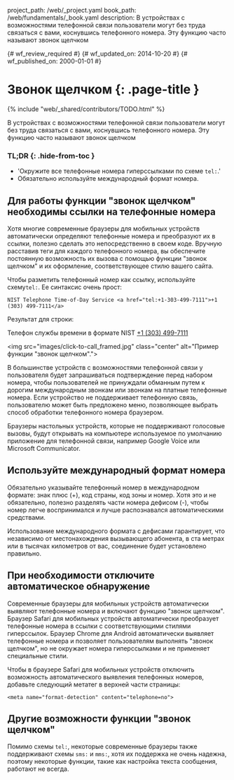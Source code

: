 project_path: /web/_project.yaml
book_path: /web/fundamentals/_book.yaml
description: В устройствах с возможностями телефонной связи пользователи могут без труда связаться с вами, коснувшись телефонного номера. Эту функцию часто называют звонок щелчком

{# wf_review_required #}
{# wf_updated_on: 2014-10-20 #}
{# wf_published_on: 2000-01-01 #}

# Звонок щелчком {: .page-title }

{% include "web/_shared/contributors/TODO.html" %}



В устройствах с возможностями телефонной связи пользователи могут без труда связаться с вами, коснувшись телефонного номера. Эту функцию часто называют звонок щелчком


### TL;DR {: .hide-from-toc }
- 'Окружите все телефонные номера гиперссылками по схеме <code>tel:</code>.'
- Обязательно используйте международный формат номера.


## Для работы функции "звонок щелчком" необходимы ссылки на телефонные номера

Хотя многие современные браузеры для мобильных устройств автоматически определяют телефонные номера 
и преобразуют их в ссылки, полезно сделать это непосредственно в своем коде.
Вручную расставив теги для каждого телефонного номера, вы обеспечите постоянную возможность их вызова
 с помощью функции "звонок щелчком" и их оформление, соответствующее стилю вашего сайта.

Чтобы разметить телефонный номер как ссылку, используйте схему`tel:`.  Ее синтаксис 
очень прост:


    NIST Telephone Time-of-Day Service <a href="tel:+1-303-499-7111">+1 (303) 499-7111</a>
    

Результат для строки:

Телефон службы времени в формате NIST <a href="tel:+1-303-499-7111">+1 (303) 499-7111</a>

<img src="images/click-to-call_framed.jpg" class="center" alt="Пример функции "звонок щелчком".">

В большинстве устройств с возможностями телефонной связи у пользователя будет запрашиваться
подтверждение перед набором номера, чтобы пользователей не
принуждали обманным путем к дорогим международным звонкам или звонкам на платные телефонные номера. 
Если устройство не поддерживает телефонную связь, пользователю может быть предложено
меню, позволяющее выбрать способ обработки телефонного номера браузером.

Браузеры настольных устройств, которые не поддерживают голосовые вызовы, будут открывать на компьютере используемое по умолчанию
приложение для телефонной связи, например Google Voice или Microsoft
Communicator.

## Используйте международный формат номера

Обязательно указывайте телефонный номер в международном формате: 
знак плюс (+), код страны, код зоны и номер.  Хотя это и не обязательно,
полезно разделять части номера
дефисом (-), чтобы номер легче воспринимался и лучше распознавался автоматическими средствами.

Использование международного формата с дефисами гарантирует, что независимо от
местонахождения вызывающего абонента, в ста метрах или
в тысячах километров от вас, соединение будет установлено правильно.

## При необходимости отключите автоматическое обнаружение

Современные браузеры для мобильных устройств автоматически выявляют телефонные номера и включают
функцию "звонок щелчком".  Браузер Safari для мобильных устройств автоматически преобразует телефонные номера в ссылки
с соответствующими стилями гиперссылок.  Браузер Chrome для Android автоматически
выявляет телефонные номера и позволяет пользователям выполнять "звонок щелчком", но не
окружает номера гиперссылками и не применяет специальные стили.

Чтобы в браузере Safari для мобильных устройств отключить возможность автоматического выявления телефонных номеров, добавьте
следующий метатег в верхней части страницы:


    <meta name="format-detection" content="telephone=no">
    

## Другие возможности функции "звонок щелчком"

Помимо схемы `tel:`, некоторые современные браузеры также поддерживают схемы `sms:`
и `mms:`, хотя их поддержка не очень надежна, поэтому некоторые
функции, такие как настройка текста сообщения, работают не всегда.  

